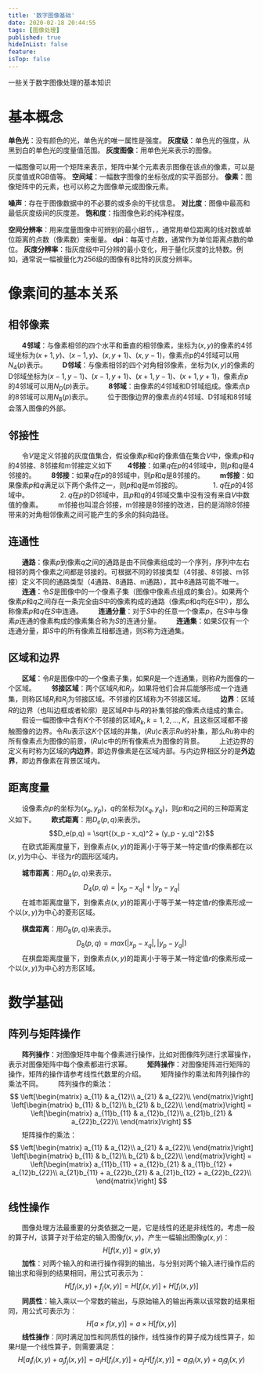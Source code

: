```yaml
---
title: '数字图像基础'
date: 2020-02-18 20:44:55
tags: [图像处理]
published: true
hideInList: false
feature: 
isTop: false
---
```

一些关于数字图像处理的基本知识
<!-- more -->


# 基本概念
**单色光**：没有颜色的光，单色光的唯一属性是强度。
**灰度级**：单色光的强度，从黑到白的单色光的度量值范围。
**灰度图像**：用单色光来表示的图像。

一幅图像可以用一个矩阵来表示，矩阵中某个元素表示图像在该点的像素，可以是灰度值或RGB值等。
**空间域**：一幅数字图像的坐标张成的实平面部分。
**像素**：图像矩阵中的元素，也可以称之为图像单元或图像元素。

**噪声**：存在于图像数据中的不必要的或多余的干扰信息。
**对比度**：图像中最高和最低灰度级间的灰度差。
**饱和度**：指图像色彩的纯净程度。

**空间分辨率**：用来度量图像中可辨别的最小细节，，通常用单位距离的线对数或单位距离的点数（像素数）来衡量。
**dpi**：每英寸点数，通常作为单位距离点数的单位。
**灰度分辨率**：指灰度级中可分辨的最小变化，用于量化灰度的比特数。例如，通常说一幅被量化为256级的图像有8比特的灰度分辨率。


# 像素间的基本关系
## 相邻像素
&emsp;&emsp;**4邻域**：与像素相邻的四个水平和垂直的相邻像素，坐标为$(x,y)$的像素的4邻域坐标为$(x+1,y)、(x-1,y)、(x,y+1)、(x,y-1)$，像素点p的4邻域可以用$N_4(p)$表示。
&emsp;&emsp;**D邻域**：与像素相邻的四个对角相邻像素，坐标为$(x,y)$的像素的D邻域坐标为$(x-1,y-1)、(x-1,y+1)、(x+1,y-1)、(x+1,y+1)$，像素点p的4邻域可以用$N_D(p)$表示。
&emsp;&emsp;**8邻域**：由像素的4邻域和D邻域组成。像素点p的8邻域可以用$N_8(p)$表示。
&emsp;&emsp;位于图像边界的像素点的4邻域、D邻域和8邻域会落入图像的外部。

## 邻接性
&emsp;&emsp;令$V$是定义邻接的灰度值集合，假设像素$p$和$q$的像素值在集合$V$中，像素$p$和$q$的4邻接、8邻接和m邻接定义如下
&emsp;&emsp;**4邻接**：如果$q$在$p$的4邻域中，则$p$和$q$是4邻接的。
&emsp;&emsp;**8邻接**：如果$q$在$p$的8邻域中，则$p$和$q$是8邻接的。
&emsp;&emsp;**m邻接**：如果像素$p$和$q$满足以下两个条件之一，则$p$和$q$是m邻接的。
&emsp;&emsp;&emsp;&emsp; 1. $q$在$p$的4邻域中。
&emsp;&emsp;&emsp;&emsp; 2. $q$在$p$的D邻域中，且$p$和$q$的4邻域交集中没有没有来自$V$中数值的像素。
&emsp;&emsp;m邻接也叫混合邻接，m邻接是8邻接的改进，目的是消除8邻接带来的对角相邻像素之间可能产生的多余的斜向路径。

## 连通性
&emsp;&emsp;**通路**：像素$p$到像素$q$之间的通路是由不同像素组成的一个序列，序列中左右相邻的两个像素之间都是邻接的。可根据不同的邻接类型（4邻接、8邻接、m邻接）定义不同的通路类型（4通路、8通路、m通路），其中8通路可能不唯一。
&emsp;&emsp;**连通**：令$S$是图像中的一个像素子集（图像中像素点组成的集合）。如果两个像素$p$和$q$之间存在一条完全由$S$中的像素构成的通路（像素$p$和$q$均在$S$中），那么称像素$p$和$q$在$S$中连通。
&emsp;&emsp;**连通分量**：对于$S$中的任意一个像素$p$，在$S$中与像素$p$连通的像素构成的像素集合称为$S$的连通分量。
&emsp;&emsp;**连通集**：如果$S$仅有一个连通分量，即$S$中的所有像素互相都连通，则$S$称为连通集。

## 区域和边界
&emsp;&emsp;**区域**：令$R$是图像中的一个像素子集，如果$R$是一个连通集，则称$R$为图像的一个区域。
&emsp;&emsp;**邻接区域**：两个区域$R_i$和$R_j$，如果将他们合并后能够形成一个连通集，则称区域$R_i$和$R_j$为邻接区域。不邻接的区域称为不邻接区域。
&emsp;&emsp;**边界**：区域$R$的边界（也叫边框或者轮廓）是区域$R$中与$R$的补集邻接的像素点组成的集合。
&emsp;&emsp;假设一幅图像中含有$K$个不邻接的区域$R_k,k=1,2,...,K$，且这些区域都不接触图像的边界。令$Ru$表示这$K$个区域的并集，$(Ru)c$表示$Ru$的补集，那么$Ru$称中的所有像素点为图像的前景，$(Ru)c$中的所有像素点为图像的背景。
&emsp;&emsp;上述边界的定义有时称为区域的**内边界**，即边界像素是在区域内部。与内边界相区分的是**外边界**，即边界像素在背景区域内。

## 距离度量
&emsp;&emsp;设像素点$p$的坐标为$(x_p,y_p)$，$q$的坐标为$(x_q,y_q)$，则$p$和$q$之间的三种距离定义如下。
&emsp;&emsp;**欧式距离**：用$D_e(p,q)$来表示。
$$D_e(p,q) = \sqrt{(x_p - x_q)^2 + (y_p - y_q)^2}$$
&emsp;&emsp;在欧式距离度量下，到像素点$(x,y)$的距离小于等于某一特定值$r$的像素都在以$(x,y)$为中心、半径为$r$的圆形区域内。

&emsp;&emsp;**城市距离**：用$D_4(p,q)$来表示。
$$D_4(p,q) = |x_p - x_q| + |y_p - y_q|$$
&emsp;&emsp;在城市距离度量下，到像素点$(x,y)$的距离小于等于某一特定值$r$的像素形成一个以$(x,y)$为中心的菱形区域。

&emsp;&emsp;**棋盘距离**：用$D_8(p,q)$来表示。
$$D_8(p,q) = max(|x_p - x_q|,|y_p - y_q|)$$
&emsp;&emsp;在棋盘距离度量下，到像素点$(x,y)$的距离小于等于某一特定值$r$的像素形成一个以$(x,y)$为中心的方形区域。


# 数学基础
## 阵列与矩阵操作
&emsp;&emsp;**阵列操作**：对图像矩阵中每个像素进行操作，比如对图像阵列进行求幂操作，表示对图像矩阵中每个像素都进行求幂。
&emsp;&emsp;**矩阵操作**：对图像矩阵进行矩阵的操作，矩阵的操作请参考线性代数里的介绍。
&emsp;&emsp;矩阵操作的乘法和阵列操作的乘法不同。
&emsp;&emsp;阵列操作的乘法：
$$
\left[\begin{matrix}
	a_{11} & a_{12}\\
	a_{21} & a_{22}\\
\end{matrix}\right]
\left[\begin{matrix}
	b_{11} & b_{12}\\
	b_{21} & b_{22}\\
\end{matrix}\right] = 
\left[\begin{matrix}
	a_{11}b_{11} & a_{12}b_{12}\\
	a_{21}b_{21} & a_{22}b_{22}\\
\end{matrix}\right]
$$
&emsp;&emsp;矩阵操作的乘法：
$$
\left[\begin{matrix}
	a_{11} & a_{12}\\
	a_{21} & a_{22}\\
\end{matrix}\right]
\left[\begin{matrix}
	b_{11} & b_{12}\\
	b_{21} & b_{22}\\
\end{matrix}\right] = 
\left[\begin{matrix}
	a_{11}b_{11} + a_{12}b_{21} & a_{11}b_{12} + a_{12}b_{22}\\
	a_{21}b_{11} + a_{22}b_{21} & a_{21}b_{12} + a_{22}b_{22}\\
\end{matrix}\right]
$$

## 线性操作
&emsp;&emsp;图像处理方法最重要的分类依据之一是，它是线性的还是非线性的。考虑一般的算子$H$，该算子对于给定的输入图像$f(x,y)$，产生一幅输出图像$g(x,y)$：
$$H[f(x, y)] = g(x, y)$$
&emsp;&emsp;**加性**：对两个输入的和进行操作得到的输出，与分别对两个输入进行操作后的输出求和得到的结果相同，用公式可表示为：
$$H[f_i(x, y) + f_j(x, y)] = H[f_i(x, y)] + H[f_i(x, y)]$$
&emsp;&emsp;**同质性**：输入乘以一个常数的输出，与原始输入的输出再乘以该常数的结果相同，用公式可表示为：
$$H[a \times f(x, y)] = a \times H[f(x, y)]$$
&emsp;&emsp;**线性操作**：同时满足加性和同质性的操作，线性操作的算子成为线性算子，如果$H$是一个线性算子，则需要满足：
$$H[a_if_i(x, y) + a_jf_j(x, y)] = a_iH[f_i(x, y)] + a_jH[f_j(x, y)] = a_ig_i(x, y) + a_jg_j(x, y)$$

